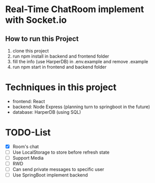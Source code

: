 # Real-Time ChatRoom implement with Socket.io

## How to run this Project
1. clone this project
2. run npm install in backend and frontend folder
3. fill the info (use HarperDB) in .env.example and remove .example
4. run npm start in frontend and backend folder

# Techniques in this project
- frontend: React
- backend: Node Express (planning turn to springboot in the future)
- database: HarperDB (using SQL)

# TODO-List
- [X] Room's chat
- [ ] Use LocalStorage to store before refresh state
- [ ] Support Media
- [ ] RWD
- [ ] Can send private messages to specific user
- [ ] Use SpringBoot implement backend
